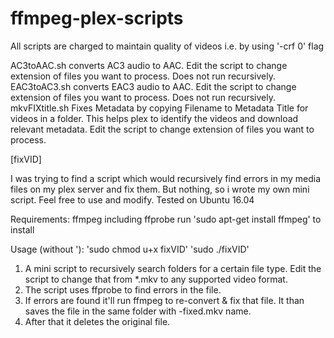 # ffmpeg-plex-scripts

All scripts are charged to maintain quality of videos i.e. by using '-crf 0' flag

AC3toAAC.sh converts AC3 audio to AAC. Edit the script to change extension of files you want to process. Does not run recursively.
EAC3toAC3.sh converts EAC3 audio to AAC. Edit the script to change extension of files you want to process. Does not run recursively.
mkvFIXtitle.sh Fixes Metadata by copying Filename to Metadata Title for videos in a folder. This helps plex to identify the videos and download relevant metadata. Edit the script to change extension of files you want to process.

[fixVID]

I was trying to find a script which would recursively find errors in my media files on my plex server and fix them. But nothing, so i wrote my own mini script. Feel free to use and modify.
Tested on Ubuntu 16.04

Requirements:
ffmpeg including ffprobe
run 'sudo apt-get install ffmpeg' to install

Usage (without '):
'sudo chmod u+x fixVID'
'sudo ./fixVID'

1. A mini script to recursively search folders for a certain file type. Edit the script to change that from *.mkv to any supported video format.
2. The script uses ffprobe to find errors in the file.
3. If errors are found it'll run ffmpeg to re-convert & fix that file. It than saves the file in the same folder with -fixed.mkv name.
4. After that it deletes the original file.
